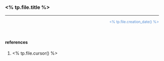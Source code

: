 ### <% tp.file.title %> 
---
<p align="right"><sup><font color="#548dd4"><% tp.file.creation_date() %></font></sup></p>
<br>



#### references 
1. <% tp.file.cursor() %>
